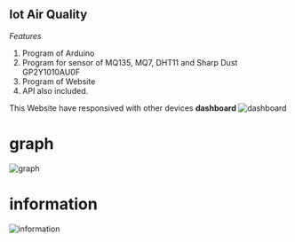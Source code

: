 ## Iot Air Quality ##
 
 *Features*
 1. Program of Arduino
 2. Program for sensor of MQ135, MQ7, DHT11 and Sharp Dust GP2Y1010AU0F
 3. Program of Website
 4. API also included.


This Website have responsived with other devices
**dashboard**
![dashboard](https://github.com/ridwanz1508/Iot_Air_Quality/assets/134186848/5403d202-507a-4dd2-8ecd-e1bc9bb8def1)

# graph
![graph](https://github.com/ridwanz1508/Iot_Air_Quality/assets/134186848/5e56c43d-0088-49a6-b4d0-1cac6839f9f6)

# information
![information](https://github.com/ridwanz1508/Iot_Air_Quality/assets/134186848/359d8faf-871f-45dc-98a3-e836f0b1683b)


